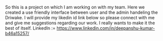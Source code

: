 So this is a project on which I am working on with my team.
Here we created a use friendly interface between user and the admin handeling the Driwake. I will provide my likedin id link below so please connect with me and give me suggestions regarding our work.
I really wants to make it the best of itself.
LinkedIn := https://www.linkedin.com/in/deepanshu-kumar-b46a15257/
